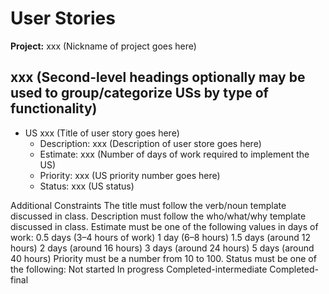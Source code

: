 # User Stories

**Project:** xxx (Nickname of project goes here)

## xxx (Second-level headings optionally may be used to group/categorize USs by type of functionality)

- US xxx (Title of user story goes here)
  - Description: xxx (Description of user store goes here)
  - Estimate: xxx (Number of days of work required to implement the US)
  - Priority: xxx (US priority number goes here)
  - Status: xxx (US status)

Additional Constraints
The title must follow the verb/noun template discussed in class.
Description must follow the who/what/why template discussed in class.
Estimate must be one of the following values in days of work:
0.5 days (3–4 hours of work)
1 day (6–8 hours)
1.5 days (around 12 hours)
2 days (around 16 hours)
3 days (around 24 hours)
5 days (around 40 hours)
Priority must be a number from 10 to 100.
Status must be one of the following:
Not started
In progress
Completed-intermediate
Completed-final